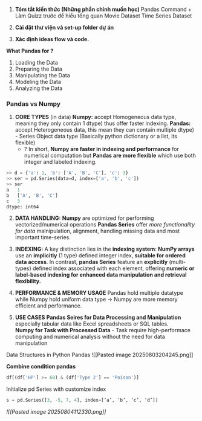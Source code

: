 1) **Tóm tắt kiến thức (Những phần chính muốn học)**
	Pandas Command + Làm Quizz trước để hiểu tổng quan
	Movie Dataset
	Time Series Dataset
	
2) **Cài đặt thư viện và set-up folder dự án**
3) **Xác định ideas flow và code.**

**What Pandas for ?**
1. Loading the Data  
2. Preparing the Data  
3. Manipulating the Data  
4. Modeling the Data  
5. Analyzing the Data

### Pandas vs Numpy 
1. **CORE TYPES** (in data)
	**Numpy:** accept Homogeneous data type, meaning they only contain 1 dtype) thus offer faster indexing. 
	**Pandas:** accept Heterogeneous data, this mean they can contain multiple dtype) - Series Object data type (Basically python dictionary or a list, its flexible)
	+ ? In short, **Numpy are faster in indexing and performance** for numerical computation but **Pandas are more flexible** which use both integer and labeled indexing.  
```python
>> d = {'a': 1, 'b': ['A', 'B', 'C'], 'c': 3}
>> ser = pd.Series(data=d, index=['a', 'b', 'c'])
>> ser
a   1
b   ['A', 'B', 'C']
c   3
dtype: int64
```

2. **DATA HANDLING:**
	**Numpy** are optimized for performing vectorized/numerical operations 
	**Pandas Series** offer *more functionality for data* malnipulation, alignment, handling missing data and most important time-series.  

3. **INDEXING:**
	A key distinction lies in the **indexing system**: **NumPy arrays** use an **implicitly** (1 type) defined integer index, **suitable for ordered data access**. In contrast, **pandas Series** feature an **explicitly** (multi-types) defined index associated with each element, offering **numeric or label-based indexing for enhanced data manipulation and retrieval flexibility.**
  
4. **PERFORMANCE & MEMORY USAGE** 
	Pandas hold multiple datatype while Numpy hold uniform data type -> Numpy are more memory efficient and performance.

5. **USE CASES**
	**Pandas Seires for Data Processing and Manipulation** especially tabular data like Excel spreadsheets or SQL tables.    
	**Numpy for Task with Processed Data** - Task require high-performace computing and numerical analysis without the need for data manipulation

Data Structures in Python Pandas
![[Pasted image 20250803204245.png]]

**Combine condition pandas**
```python
df[(df['HP'] >= 60) & (df['Type 2'] == 'Poison')]
```

Initialize pd Series with customize index
```python
s = pd.Series([3, -5, 7, 4], index=[‘a’, ‘b’, ‘c’, ‘d’])
```
*![[Pasted image 20250804112330.png]]*



